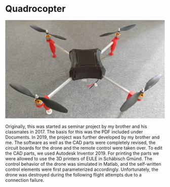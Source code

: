 # Quadrocopter
<img src="Doc/Drone.jpeg" alt="Drone">

Originally, this was started  as seminar project by my brother and his classmates in 2017. 
The basis for this was the PDF included under Documents. In 2019, the project was further 
developed by my brother and me. The software as well as the CAD parts were completely revised, 
the circuit boards for the drone and the remote control were taken over. To edit the CAD parts, 
we used Autodesk Inventor 2019. For printing the parts we were allowed to use the 3D printers 
of EULE in Schäbisch Gmünd. The control behavior of the drone was simulated in Matlab, and the 
self-written control elements were first parameterized accordingly. Unfortunately, the drone was
destroyed during the following flight attempts due to a connection failure.
